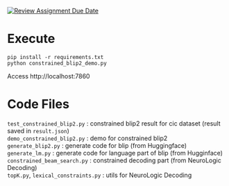 [![Review Assignment Due Date](https://classroom.github.com/assets/deadline-readme-button-24ddc0f5d75046c5622901739e7c5dd533143b0c8e959d652212380cedb1ea36.svg)](https://classroom.github.com/a/RT0PS4cg)

# Execute
```
pip install -r requirements.txt
python constrained_blip2_demo.py
```
Access
http://localhost:7860

# Code Files
`test_constrained_blip2.py` : constrained blip2 result for cic dataset (result saved in `result.json`) <br>
`demo_constrained_blip2.py` : demo for constrained blip2 <br>
`generate_blip2.py` : generate code for blip (from Huggingface) <br>
`generate_lm.py` : generate code for language part of blip (from Hugginface) <br>
`constrained_beam_search.py` : constrained decoding part (from NeuroLogic Decoding) <br>
`topK.py`, `lexical_constraints.py` : utils for NeuroLogic Decoding